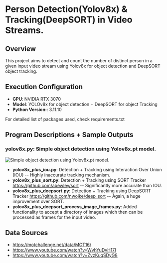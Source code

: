 # Person Detection(Yolov8x) & Tracking(DeepSORT) in Video Streams.

## Overview
This project aims to detect and count the number of distinct person in a given input video stream using Yolov8x for object detection and DeepSORT object tracking.

## Execution Configuration
- **GPU**: NVIDIA RTX 3070
- **Model**: YOLOv8x for object detection + DeepSORT for object Tracking
- **Python Version:**: 3.11.10

For detailed list of packages used, check requirements.txt

## Program Descriptions + Sample Outputs

### **yolov8x.py**: Simple object detection using Yolov8x.pt model.
![Simple object detection using Yolov8x.pt model.](https://github.com/insp7/cv-proj3/blob/master/gifs/1Person.gif)
- **yolov8x_plus_iou.py**: Detection + Tracking using Interaction Over Union (IOU) -- Highly inaccurate tracking mechanism.
- **yolov8x_plus_sort.py**: Detection + Tracking using SORT Tracker https://github.com/abewley/sort -- Significantly more accurate than IOU.
- **yolov8x_plus_deepsort.py**: Detection + Tracking using DeepSORT Tracker https://github.com/nwojke/deep_sort -- Again, a huge improvement over SORT.
- **yolov8x_plus_deepsort_process_image_frames.py**: Added functionality to accept a directory of images which then can be processed as frames for the input video.

## Data Sources
- https://motchallenge.net/data/MOT16/
- https://www.youtube.com/watch?v=WvhYuDvH17I
- https://www.youtube.com/watch?v=ZvzKuqSDyG8